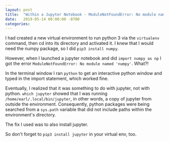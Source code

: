 ```yaml
---
layout: post
title:  "Within a Jupyter Notebook - ModuleNotFoundError: No module named 'numpy'"
date:   2019-05-14 00:00:00 -0700
categories: 
---
```

I had created a new virtual environment to run python 3 via the `virtualenv` command, then cd into its directory and
activated it. I knew that I would need the numpy package, so I did `pip3 install numpy`.

However, when I launched a jupyter notebook and did `import numpy as np` I got the error `ModuleNotFoundError: No module named 'numpy'`. What?!

In the terminal window I ran `python` to get an interactive python window and typed in the import statement, which worked fine. 

Eventually, I realized that it was something to do with jupyter, not with python. `which jupyter` showed that I was running `/home/earl/.local/bin/jupyter`, in other words, a copy of jupyter from outside the environment. Consequently, python packages were being searched from a `sys.path` variable that did not include paths within the environment's directory. 

The fix I used was to also install jupyter.

So don't forget to  `pip3 install jupyter` in your virtual env, too.

